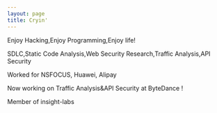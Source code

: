```yaml
---
layout: page
title: Cryin'
---
```


<!-- ![The Cryin logo should be here :( ](/pics/logo.png) -->

<!--# [Paper](https://cryin.github.io/) - [About Me](https://cryin.github.io/)-->

Enjoy Hacking,Enjoy Programming,Enjoy life!

SDLC,Static Code Analysis,Web Security Research,Traffic Analysis,API Security

Worked for NSFOCUS, Huawei, Alipay

Now working on Traffic Analysis&API Security at ByteDance !

Member of insight-labs

<!--<img src="/pics/Logosc_506951519270654.jpg" width="300" />-->

